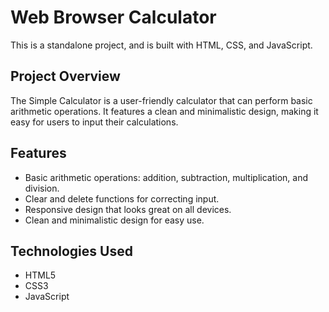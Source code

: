 # Web Browser Calculator

This is a standalone project, and is built with HTML, CSS, and JavaScript.

## Project Overview

The Simple Calculator is a user-friendly calculator that can perform basic arithmetic operations. It features a clean and minimalistic design, making it easy for users to input their calculations.

## Features

- Basic arithmetic operations: addition, subtraction, multiplication, and division.
- Clear and delete functions for correcting input.
- Responsive design that looks great on all devices.
- Clean and minimalistic design for easy use.

## Technologies Used

- HTML5
- CSS3
- JavaScript


